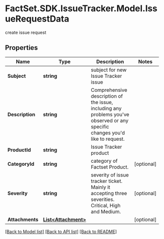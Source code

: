 # FactSet.SDK.IssueTracker.Model.IssueRequestData
create issue request

## Properties

Name | Type | Description | Notes
------------ | ------------- | ------------- | -------------
**Subject** | **string** | subject for new Issue Tracker issue | 
**Description** | **string** | Comprehensive description of the issue, including any problems you&#39;ve observed or any specific changes you&#39;d like to request. | 
**ProductId** | **string** | Issue Tracker product  | 
**CategoryId** | **string** | category of Factset Product.  | [optional] 
**Severity** | **string** | severity of issue tracker ticket. Mainly it accepting three severities.  Critical, High and Medium. | [optional] 
**Attachments** | [**List&lt;Attachment&gt;**](Attachment.md) |  | [optional] 

[[Back to Model list]](../README.md#documentation-for-models) [[Back to API list]](../README.md#documentation-for-api-endpoints) [[Back to README]](../README.md)

